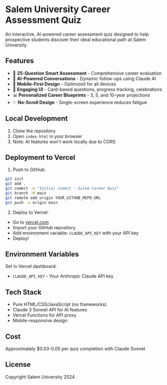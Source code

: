 # Salem University Career Assessment Quiz

An interactive, AI-powered career assessment quiz designed to help prospective students discover their ideal educational path at Salem University.

## Features

- 🎯 **25-Question Smart Assessment** - Comprehensive career evaluation
- 🤖 **AI-Powered Conversations** - Dynamic follow-ups using Claude AI
- 📱 **Mobile-First Design** - Optimized for all devices
- 🎨 **Engaging UI** - Card-based questions, progress tracking, celebrations
- 📊 **Personalized Career Blueprints** - 3, 5, and 10-year projections
- ✨ **No-Scroll Design** - Single-screen experience reduces fatigue

## Local Development

1. Clone the repository
2. Open `index.html` in your browser
3. Note: AI features won't work locally due to CORS

## Deployment to Vercel

1. Push to GitHub:
```bash
git init
git add .
git commit -m "Initial commit - Salem Career Quiz"
git branch -M main
git remote add origin YOUR_GITHUB_REPO_URL
git push -u origin main
```

2. Deploy to Vercel:
- Go to [vercel.com](https://vercel.com)
- Import your GitHub repository
- Add environment variable: `CLAUDE_API_KEY` with your API key
- Deploy!

## Environment Variables

Set in Vercel dashboard:
- `CLAUDE_API_KEY` - Your Anthropic Claude API key

## Tech Stack

- Pure HTML/CSS/JavaScript (no frameworks)
- Claude 3 Sonnet API for AI features
- Vercel Functions for API proxy
- Mobile-responsive design

## Cost

Approximately $0.03-0.05 per quiz completion with Claude Sonnet

## License

Copyright Salem University 2024 

